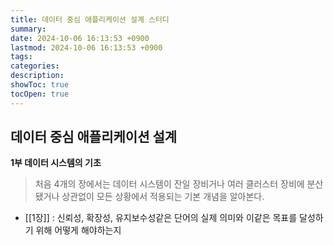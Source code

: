 ```yaml
---
title: 데이터 중심 애플리케이션 설계 스터디
summary: 
date: 2024-10-06 16:13:53 +0900
lastmod: 2024-10-06 16:13:53 +0900
tags: 
categories: 
description: 
showToc: true
tocOpen: true
---
```


## 데이터 중심 애플리케이션 설계

**1부 데이터 시스템의 기초**

> 처음 4개의 장에서는 데이터 시스템이 잔일 장비거나 여러 클러스터 장비에 분산됐거나 상관없이 모든 상황에서 적용되는 기본 개념을 알아본다.

- [[1장]] : 신뢰성, 확장성, 유지보수성같은 단어의 실제 의미와 이같은 목표를 달성하기 위해 어떻게 해야하는지
